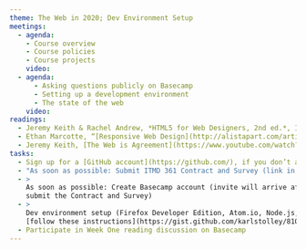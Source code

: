 ```yaml
---
theme: The Web in 2020; Dev Environment Setup
meetings:
  - agenda:
    - Course overview
    - Course policies
    - Course projects
    video:
  - agenda:
      - Asking questions publicly on Basecamp
      - Setting up a development environment
      - The state of the web
    video:
readings:
  - Jeremy Keith & Rachel Andrew, *HTML5 for Web Designers, 2nd ed.*, Introduction; Chapters&nbsp;1-2
  - Ethan Marcotte, “[Responsive Web Design](http://alistapart.com/article/responsive-web-design)”
  - Jeremy Keith, [The Web is Agreement](https://www.youtube.com/watch?v=F3OpvEX2fhs) [Video, 28 mins]
tasks:
  - Sign up for a [GitHub account](https://github.com/), if you don’t already have one
  - "As soon as possible: Submit ITMD 361 Contract and Survey (link in your @hawk.iit.edu inbox)"
  - >
    As soon as possible: Create Basecamp account (invite will arrive after you
    submit the Contract and Survey)
  - >
    Dev environment setup (Firefox Developer Edition, Atom.io, Node.js, Git);
    [follow these instructions](https://gist.github.com/karlstolley/810e9cb69727ff20c3cf56ac33734b79)
  - Participate in Week One reading discussion on Basecamp
---
```

